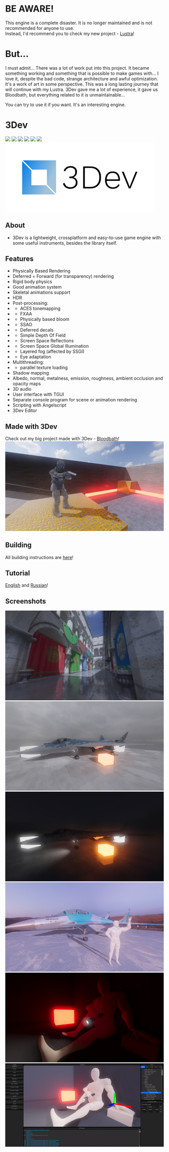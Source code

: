 # BE AWARE!
This engine is a complete disaster. It is no longer maintained and is not recommended for anyone to use.  
Instead, I'd recommend you to check my new project - [Lustra](https://github.com/1Kuso4ek1/Lustra)!

# But...

​I must admit... There was a lot of work put into this project. It became something working and something that is possible to make games with... I love it, despite the bad code, strange architecture and awful optimization. It's a work of art in some perspective. This was a long lasting journey that will continue with my Lustra. 3Dev gave me a lot of experience, it gave us Bloodbath, but everything related to it is unmaintainable...    

You can try to use it if you want. It's an interesting engine.

# 3Dev
![](https://img.shields.io/badge/3Dev-1.3.6-blue)
![](https://img.shields.io/badge/3Dev_Editor-1.3.10-blue)
![](https://img.shields.io/badge/language-C++-green)
![](https://img.shields.io/github/license/1kuso4ek1/3Dev)
![](https://img.shields.io/github/issues/1kuso4ek1/3Dev)
![](https://img.shields.io/github/downloads/1kuso4ek1/3Dev/total)  
![](logo.png)
## About
- 3Dev is a lightweight, crossplatform and easy-to-use game engine with some useful instruments, besides the library itself.
## Features
- Physically Based Rendering
- Deferred + Forward (for transparency) rendering
- Rigid body physics
- Good animation system
- Skeletal animations support
- HDR
- Post-processing:
- - ACES tonemapping
- - FXAA
- - Physically based bloom
- - SSAO
- - Deferred decals
- - Simple Depth Of Field
- - Screen Space Reflections
- - Screen Space Global Illumination
- - Layered fog (affected by SSGI)
- - Eye adaptation
- Multithreading:
- - parallel texture loading
- Shadow mapping
- Albedo, normal, metalness, emission, roughness, ambient occlusion and opacity maps
- 3D audio
- User interface with TGUI
- Separate console program for scene or animation rendering
- Scripting with Angelscript
- 3Dev Editor
## Made with 3Dev
Check out my big project made with 3Dev - [Bloodbath](https://1kuso4ek1.itch.io/bloodbath)!
![](./Screenshots/bloodbath.jpg)
## Building
All building instructions are [here](https://1kuso4ek1.github.io/3Dev/build.html)!
## Tutorial
[English](https://1kuso4ek1.github.io/3Dev/) and [Russian](https://telegra.ph/Razrabotka-igr-s-pomoshchyu-3Dev-01-06)!
## Screenshots
![](./Screenshots/scr.jpg)
![](./Screenshots/scr1.jpg)
![](./Screenshots/scr2.jpg)
![](./Screenshots/scr3.jpg)
![](./Screenshots/scr4.jpg)
![](./Screenshots/scr5.jpg)
